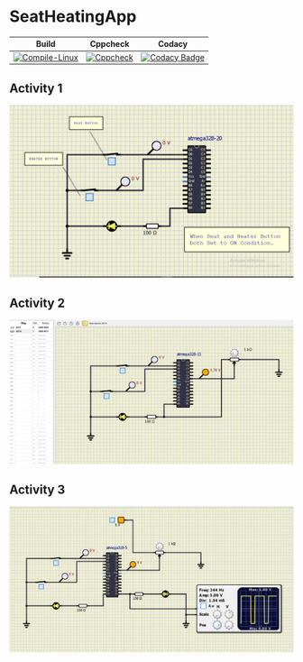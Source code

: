 # SeatHeatingApp

|Build|Cppcheck|Codacy|
|:--:|:--:|:--:|
|[![Compile-Linux](https://github.com/MRAJDEEP10/EmbTrack_273563/actions/workflows/Compile.yml/badge.svg)](https://github.com/MRAJDEEP10/EmbTrack_273563/actions/workflows/Compile.yml)|[![Cppcheck](https://github.com/MRAJDEEP10/EmbTrack_273563/actions/workflows/CodeQulaity.yml/badge.svg)](https://github.com/MRAJDEEP10/EmbTrack_273563/actions/workflows/CodeQulaity.yml)|[![Codacy Badge](https://app.codacy.com/project/badge/Grade/928c20d8e8af4bfabe3acc74230e6ede)](https://www.codacy.com/gh/MRAJDEEP10/EmbTrack_273563/dashboard?utm_source=github.com&amp;utm_medium=referral&amp;utm_content=MRAJDEEP10/EmbTrack_273563&amp;utm_campaign=Badge_Grade)|

## Activity 1

![ON](simulation/simu4.png)

## Activity 2

![ADC](simulation/activity2.png)

## Activity 3

![PWM](simulation/activity3.png)
